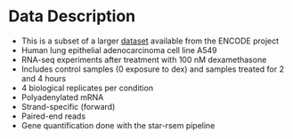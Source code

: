 # Data Description
- This is a subset of a larger [dataset](https://www.encodeproject.org/treatment-time-series/ENCSR897XFT/) available from the ENCODE project
- Human lung epithelial adenocarcinoma cell line A549
- RNA-seq experiments after treatment with 100 nM dexamethasone
- Includes control samples (0 exposure to dex) and samples treated for 2 and 4 hours
- 4 biological replicates per condition
- Polyadenylated mRNA
- Strand-specific (forward)
- Paired-end reads
- Gene quantification done with the star-rsem pipeline
